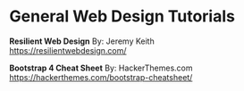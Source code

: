 # General Web Design Tutorials

**Resilient Web Design** By: Jeremy Keith<br>
<https://resilientwebdesign.com/>

**Bootstrap 4 Cheat Sheet** By: HackerThemes.com<br>
https://hackerthemes.com/bootstrap-cheatsheet/
